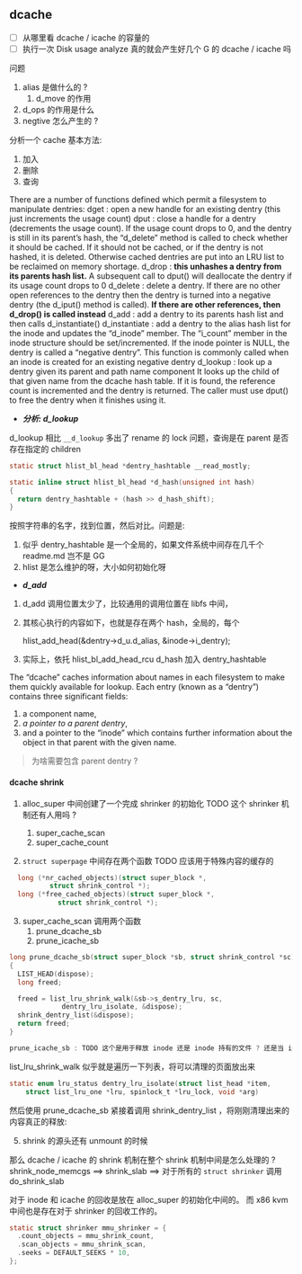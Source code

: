 ## dcache

- [ ] 从哪里看 dcache / icache 的容量的
- [ ] 执行一次 Disk usage analyze 真的就会产生好几个 G 的 dcache / icache 吗

问题
1. alias 是做什么的 ?
    1. d_move 的作用
2. d_ops 的作用是什么
3. negtive 怎么产生的 ?

分析一个 cache 基本方法:
1. 加入
2. 删除
3. 查询

There are a number of functions defined which permit a filesystem to manipulate dentries:
dget : open a new handle for an existing dentry (this just increments the usage count)
dput : close a handle for a dentry (decrements the usage count). If the usage count drops to 0, and the dentry is still in its parent’s hash, the “d_delete” method is called to check whether it should be cached. If it should not be cached, or if the dentry is not hashed, it is deleted. Otherwise cached dentries are put into an LRU list to be reclaimed on memory shortage.
d_drop : **this unhashes a dentry from its parents hash list.** A subsequent call to dput() will deallocate the dentry if its usage count drops to 0
d_delete : delete a dentry. If there are no other open references to the dentry then the dentry is turned into a negative dentry (the d_iput() method is called). **If there are other references, then d_drop() is called instead**
d_add : add a dentry to its parents hash list and then calls d_instantiate()
d_instantiate : add a dentry to the alias hash list for the inode and updates the “d_inode” member. The “i_count” member in the inode structure should be set/incremented. If the inode pointer is NULL, the dentry is called a “negative dentry”. This function is commonly called when an inode is created for an existing negative dentry
d_lookup : look up a dentry given its parent and path name component It looks up the child of that given name from the dcache hash table. If it is found, the reference count is incremented and the dentry is returned. The caller must use dput() to free the dentry when it finishes using it.

* ***分析: d_lookup***

d_lookup 相比 `__d_lookup` 多出了 rename 的 lock 问题，查询是在 parent 是否存在指定的 children
```c
static struct hlist_bl_head *dentry_hashtable __read_mostly;

static inline struct hlist_bl_head *d_hash(unsigned int hash)
{
  return dentry_hashtable + (hash >> d_hash_shift);
}
```

按照字符串的名字，找到位置，然后对比。问题是:
1. 似乎 dentry_hashtable 是一个全局的，如果文件系统中间存在几千个 readme.md 岂不是 GG
2. hlist 是怎么维护的呀，大小如何初始化呀

* ***d_add***

1. d_add 调用位置太少了，比较通用的调用位置在 libfs 中间，
2. 其核心执行的内容如下，也就是存在两个 hash，全局的，每个

    hlist_add_head(&dentry->d_u.d_alias, &inode->i_dentry);
3. 实际上，依托 hlist_bl_add_head_rcu d_hash 加入 dentry_hashtable


The “dcache” caches information about names in each filesystem to make them quickly available for lookup.
Each entry (known as a “dentry”) contains three significant fields:
1. a component name,
2. *a pointer to a parent dentry*,
3. and a pointer to the “inode” which contains further information about the object in that parent with the given name.
> 为啥需要包含 parent dentry ?

#### dcache shrink
1. alloc_super 中间创建了一个完成 shrinker 的初始化 TODO 这个 shrinker 机制还有人用吗 ?
    1. super_cache_scan
    2. super_cache_count

2. `struct superpage` 中间存在两个函数 TODO 应该用于特殊内容的缓存的
```c
  long (*nr_cached_objects)(struct super_block *,
          struct shrink_control *);
  long (*free_cached_objects)(struct super_block *,
            struct shrink_control *);
```
3.  super_cache_scan 调用两个函数
    1. prune_dcache_sb
    2. prune_icache_sb
```c
long prune_dcache_sb(struct super_block *sb, struct shrink_control *sc)
{
  LIST_HEAD(dispose);
  long freed;

  freed = list_lru_shrink_walk(&sb->s_dentry_lru, sc,
             dentry_lru_isolate, &dispose);
  shrink_dentry_list(&dispose);
  return freed;
}

prune_icache_sb : TODO 这个是用于释放 inode 还是 inode 持有的文件 ? 还是当 inode 被打开之后就不释放 ?
```


list_lru_shrink_walk 似乎就是遍历一下列表，将可以清理的页面放出来
```c
static enum lru_status dentry_lru_isolate(struct list_head *item,
    struct list_lru_one *lru, spinlock_t *lru_lock, void *arg)
```
然后使用 prune_dcache_sb 紧接着调用 shrink_dentry_list ，将刚刚清理出来的内容真正的释放:

5. shrink 的源头还有 unmount 的时候

那么 dcache / icache 的 shrink 机制在整个 shrink 机制中间是怎么处理的 ?
shrink_node_memcgs ==> shrink_slab ==> 对于所有的 `struct shrinker` 调用 do_shrink_slab

对于 inode 和 icache 的回收是放在 alloc_super 的初始化中间的。
而 x86 kvm 中间也是存在对于 shrinker 的回收工作的。
```c
static struct shrinker mmu_shrinker = {
  .count_objects = mmu_shrink_count,
  .scan_objects = mmu_shrink_scan,
  .seeks = DEFAULT_SEEKS * 10,
};
```
